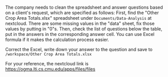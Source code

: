 The company needs to clean the spreadsheet and answer questions based on a client's request, which are specified as follows:
First, find the "Other Crop Area Totals.xlsx" spreadsheet under `Documents/Data-Analysis` at nextcloud. There are some missing values in the "data" sheet, fix those values by putting in "0"s.
Then, check the list of questions below the table, put in the answers in the corresponding answer cell. You can use Excel formula if it makes the calculation process easier. 

Correct the Excel, write down your answer to the question and save to `/workspace/Other Crop Area Totals.xlsx`

For your reference, the nextcloud link is https://ogma.lti.cs.cmu.edu/apps/files/files